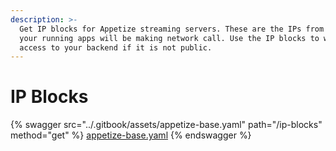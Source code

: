 ```yaml
---
description: >-
  Get IP blocks for Appetize streaming servers. These are the IPs from which
  your running apps will be making network call. Use the IP blocks to whitelist
  access to your backend if it is not public.
---
```


# IP Blocks

{% swagger src="../.gitbook/assets/appetize-base.yaml" path="/ip-blocks" method="get" %}
[appetize-base.yaml](../.gitbook/assets/appetize-base.yaml)
{% endswagger %}
